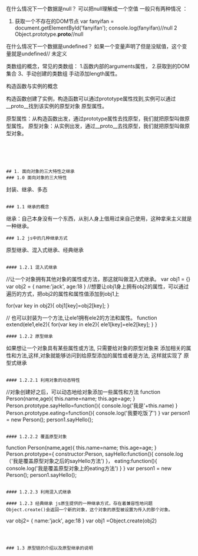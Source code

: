 在什么情况下一个数据是null？
可以把null理解成一个空值
一般只有两种情况 ：
1. 获取一个不存在的DOM节点
var fanyifan = document.getElementById('fanyifan');
console.log(fanyifan)//null
2 Object.prototype.__proto__//null

在什么情况下一个数据是undefined？
如果一个变量声明了但是没赋值，这个变量就是undefined// 未定义

类数组的概念，常见的类数组：
1.函数内部的arguments属性，
2.获取到的DOM集合
3、手动创建的类数组  手动添加length属性。


构造函数与实例的概念

构造函数创建了实例，构造函数可以通过prototype属性找到,实例可以通过__proto__找到该实例的原型对象
原型属性。

原型属性：从构造函数出发，通过prototype属性去找原型，我们就把原型叫做原型属性。
原型对象：从实例出发，通过__proto__去找原型，我们就把原型叫做原型对象。



```





## 1. 面向对象的三大特性之继承
### 1.0 面向对象的三大特性
```
封装、继承、多态
```

### 1.1 继承的概念
```
继承：自己本身没有一个东西，从别人身上借用过来自己使用，这种拿来主义就是一种继承。
```
### 1.2 js中的几种继承方式
```
原型继承、混入式继承、经典继承
```

#### 1.2.1 混入式继承
```
//让一个对象拥有其他对象的属性或方法，那这就叫做混入式继承。
var obj1 = {}
var obj2 = {
    name:'jack',
    age:18
    }
//想要让obj1身上拥有obj2的属性，可以通过遍历的方式，把obj2的属性和属性值添加到obj1上

for(var key in obj2){
    obj1[key]=obj2[key];
}

// 也可以封装为一个方法,让ele1拥有ele2的方法和属性。
function extend(ele1,ele2){
    for(var key in ele2){
        ele1[key]=ele2[key];
    }
}
```
#### 1.2.2 原型继承
```
如果想让一个对象具有某些属性或方法, 只需要给对象的原型对象来
添加相关的属性和方法,这样,对象就能够访问到给原型添加的属性或者是方法,
这样就实现了 原型式继承
```

#### 1.2.2.1 利用对象的动态特性
```
//对象创建好之后，可以动态地给对象添加一些属性和方法
function Person(name,age){
    this.name=name;
    this.age=age;
}
Person.prototype.sayHello=function(){
    console.log('我是'+this.name)
}
Person.prototype.eating=function(){
    console.log('我要吃饭了')
}
var person1 = new Person();
person1.sayHello();

```

#### 1.2.2.2 覆盖原型对象
```
function Person(name,age){
    this.name=name;
    this.age=age;
}
Person.prototype={
    constructor:Person,
    sayHello:function(){
        console.log（'我是覆盖原型对象之后的sayHello方法')
    }，
    eating:function(){
        console.log('我是覆盖原型对象上的eating方法')
    }
}
var person1 = new Person();
person1.sayHello();
```

#### 1.2.2.3 利用混入式继承

#### 1.2.3 经典继承 js原生提供的一种继承方式，存在着兼容性地问题
Object.create()会返回一个新的对象，这个对象的原型被设置为传入的那个对象。
```
var obj2= {
    name:'jack',
    age:18
}
var obj1 =Object.create(obj2)
```



### 1.3 原型链的介绍以及原型继承的说明




